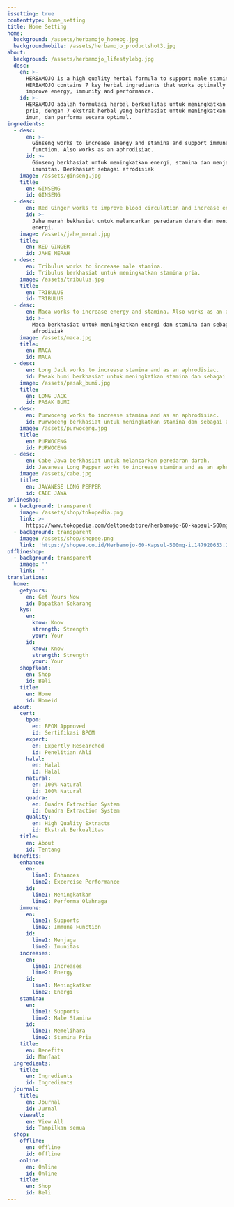 ```yaml
---
issetting: true
contenttype: home_setting
title: Home Setting
home:
  background: /assets/herbamojo_homebg.jpg
  backgroundmobile: /assets/herbamojo_productshot3.jpg
about:
  background: /assets/herbamojo_lifestylebg.jpg
  desc:
    en: >-
      HERBAMOJO is a high quality herbal formula to support male stamina.
      HERBAMOJO contains 7 key herbal ingredients that works optimally to help
      improve energy, immunity and performance.
    id: >-
      HERBAMOJO adalah formulasi herbal berkualitas untuk meningkatkan stamina
      pria, dengan 7 ekstrak herbal yang berkhasiat untuk meningkatkan energi,
      imun, dan performa secara optimal.
ingredients:
  - desc:
      en: >-
        Ginseng works to increase energy and stamina and support immune
        function. Also works as an aphrodisiac.
      id: >-
        Ginseng berkhasiat untuk meningkatkan energi, stamina dan menjaga
        imunitas. Berkhasiat sebagai afrodisiak
    image: /assets/ginseng.jpg
    title:
      en: GINSENG
      id: GINSENG
  - desc:
      en: Red Ginger works to improve blood circulation and increase energy.
      id: >-
        Jahe merah bekhasiat untuk melancarkan peredaran darah dan meningkatkan
        energi.
    image: /assets/jahe_merah.jpg
    title:
      en: RED GINGER
      id: JAHE MERAH
  - desc:
      en: Tribulus works to increase male stamina.
      id: Tribulus berkhasiat untuk meningkatkan stamina pria.
    image: /assets/tribulus.jpg
    title:
      en: TRIBULUS
      id: TRIBULUS
  - desc:
      en: Maca works to increase energy and stamina. Also works as an aphrodisiac.
      id: >-
        Maca berkhasiat untuk meningkatkan energi dan stamina dan sebagai
        afrodisiak
    image: /assets/maca.jpg
    title:
      en: MACA
      id: MACA
  - desc:
      en: Long Jack works to increase stamina and as an aphrodisiac.
      id: Pasak bumi berkhasiat untuk meningkatkan stamina dan sebagai afrodisiak
    image: /assets/pasak_bumi.jpg
    title:
      en: LONG JACK
      id: PASAK BUMI
  - desc:
      en: Purwoceng works to increase stamina and as an aphrodisiac.
      id: Purwoceng berkhasiat untuk meningkatkan stamina dan sebagai afrodisiak.
    image: /assets/purwoceng.jpg
    title:
      en: PURWOCENG
      id: PURWOCENG
  - desc:
      en: Cabe Jawa berkhasiat untuk melancarkan peredaran darah.
      id: Javanese Long Pepper works to increase stamina and as an aphrodisiac.
    image: /assets/cabe.jpg
    title:
      en: JAVANESE LONG PEPPER
      id: CABE JAWA
onlineshop:
  - background: transparent
    image: /assets/shop/tokopedia.png
    link: >-
      https://www.tokopedia.com/deltomedstore/herbamojo-60-kapsul-500mg?trkid=f%3DCa0000L000P0W0S0Sh%2CCo0Po0Fr0Cb0_src%3Duniverse_page%3D1_ob%3D23_q%3Dherbamojo_po%3D1_catid%3D2289
  - background: transparent
    image: /assets/shop/shopee.png
    link: 'https://shopee.co.id/Herbamojo-60-Kapsul-500mg-i.147920653.2234541062'
offlineshop:
  - background: transparent
    image: ''
    link: ''
translations:
  home:
    getyours:
      en: Get Yours Now
      id: Dapatkan Sekarang
    kys:
      en:
        know: Know
        strength: Strength
        your: Your
      id:
        know: Know
        strength: Strength
        your: Your
    shopfloat:
      en: Shop
      id: Beli
    title:
      en: Home
      id: Homeid
  about:
    cert:
      bpom:
        en: BPOM Approved
        id: Sertifikasi BPOM
      expert:
        en: Expertly Researched
        id: Penelitian Ahli
      halal:
        en: Halal
        id: Halal
      natural:
        en: 100% Natural
        id: 100% Natural
      quadra:
        en: Quadra Extraction System
        id: Quadra Extraction System
      quality:
        en: High Quality Extracts
        id: Ekstrak Berkualitas
    title:
      en: About
      id: Tentang
  benefits:
    enhance:
      en:
        line1: Enhances
        line2: Excercise Performance
      id:
        line1: Meningkatkan
        line2: Performa Olahraga
    immune:
      en:
        line1: Supports
        line2: Immune Function
      id:
        line1: Menjaga
        line2: Imunitas
    increases:
      en:
        line1: Increases
        line2: Energy
      id:
        line1: Meningkatkan
        line2: Energi
    stamina:
      en:
        line1: Supports
        line2: Male Stamina
      id:
        line1: Memelihara
        line2: Stamina Pria
    title:
      en: Benefits
      id: Manfaat
  ingredients:
    title:
      en: Ingredients
      id: Ingredients
  journal:
    title:
      en: Journal
      id: Jurnal
    viewall:
      en: View All
      id: Tampilkan semua
  shop:
    offline:
      en: Offline
      id: Offline
    online:
      en: Online
      id: Online
    title:
      en: Shop
      id: Beli
---
```

